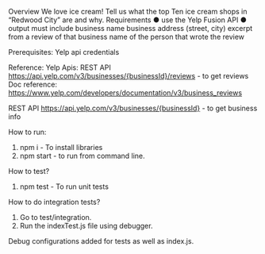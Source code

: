 Overview
We love ice cream! Tell us what the top Ten ice cream shops in “Redwood City” are and why.
Requirements
● use the Yelp Fusion API
● output must include
    business name
    business address (street, city)
    excerpt from a review of that business
    name of the person that wrote the review

Prerequisites:
Yelp api credentials


Reference:
Yelp Apis:
REST API https://api.yelp.com/v3/businesses/{businessId}/reviews - to get reviews
Doc reference: https://www.yelp.com/developers/documentation/v3/business_reviews

REST API https://api.yelp.com/v3/businesses/{businessId} - to get business info

How to run:
1) npm i - To install libraries
2) npm start - to run from command line.

How to test?
1) npm test - To run unit tests

How to do integration tests?
1) Go to test/integration.
2) Run the indexTest.js file using debugger.

Debug configurations added for tests as well as index.js.
